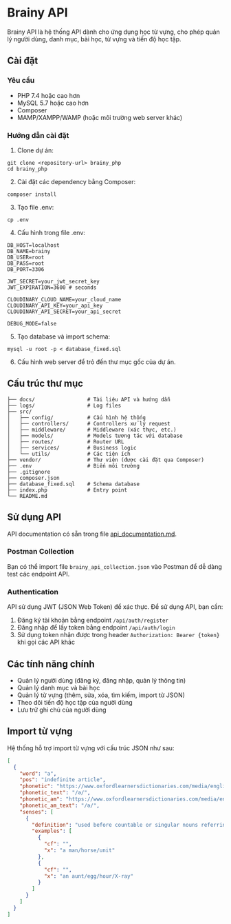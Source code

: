# Brainy API

Brainy API là hệ thống API dành cho ứng dụng học từ vựng, cho phép quản lý người dùng, danh mục, bài học, từ vựng và tiến độ học tập.

## Cài đặt

### Yêu cầu

- PHP 7.4 hoặc cao hơn
- MySQL 5.7 hoặc cao hơn
- Composer
- MAMP/XAMPP/WAMP (hoặc môi trường web server khác)

### Hướng dẫn cài đặt

1. Clone dự án:
```
git clone <repository-url> brainy_php
cd brainy_php
```

2. Cài đặt các dependency bằng Composer:
```
composer install
```

3. Tạo file .env:
```
cp .env
```

4. Cấu hình trong file .env:
```
DB_HOST=localhost
DB_NAME=brainy
DB_USER=root
DB_PASS=root
DB_PORT=3306

JWT_SECRET=your_jwt_secret_key
JWT_EXPIRATION=3600 # seconds

CLOUDINARY_CLOUD_NAME=your_cloud_name
CLOUDINARY_API_KEY=your_api_key
CLOUDINARY_API_SECRET=your_api_secret

DEBUG_MODE=false
```

5. Tạo database và import schema:
```
mysql -u root -p < database_fixed.sql
```

6. Cấu hình web server để trỏ đến thư mục gốc của dự án.

## Cấu trúc thư mục

```
├── docs/                 # Tài liệu API và hướng dẫn
├── logs/                 # Log files
├── src/
│   ├── config/           # Cấu hình hệ thống
│   ├── controllers/      # Controllers xử lý request
│   ├── middleware/       # Middleware (xác thực, etc.)
│   ├── models/           # Models tương tác với database
│   ├── routes/           # Router URL
│   ├── services/         # Business logic
│   └── utils/            # Các tiện ích
├── vendor/               # Thư viện (được cài đặt qua Composer)
├── .env                  # Biến môi trường
├── .gitignore
├── composer.json
├── database_fixed.sql    # Schema database
├── index.php             # Entry point
└── README.md
```

## Sử dụng API

API documentation có sẵn trong file [api_documentation.md](api_documentation.md).

### Postman Collection

Bạn có thể import file `brainy_api_collection.json` vào Postman để dễ dàng test các endpoint API.

### Authentication

API sử dụng JWT (JSON Web Token) để xác thực. Để sử dụng API, bạn cần:

1. Đăng ký tài khoản bằng endpoint `/api/auth/register`
2. Đăng nhập để lấy token bằng endpoint `/api/auth/login`
3. Sử dụng token nhận được trong header `Authorization: Bearer {token}` khi gọi các API khác

## Các tính năng chính

- Quản lý người dùng (đăng ký, đăng nhập, quản lý thông tin)
- Quản lý danh mục và bài học
- Quản lý từ vựng (thêm, sửa, xóa, tìm kiếm, import từ JSON)
- Theo dõi tiến độ học tập của người dùng
- Lưu trữ ghi chú của người dùng

## Import từ vựng

Hệ thống hỗ trợ import từ vựng với cấu trúc JSON như sau:

```json
[
  {
    "word": "a",
    "pos": "indefinite article",
    "phonetic": "https://www.oxfordlearnersdictionaries.com/media/english/uk_pron/a/a__/a__gb/a__gb_2.mp3",
    "phonetic_text": "/ə/",
    "phonetic_am": "https://www.oxfordlearnersdictionaries.com/media/english/us_pron/a/a__/a__us/a__us_2_rr.mp3",
    "phonetic_am_text": "/ə/",
    "senses": [
      {
        "definition": "used before countable or singular nouns referring to people or things that have not already been mentioned",
        "examples": [
          {
            "cf": "",
            "x": "a man/horse/unit"
          },
          {
            "cf": "",
            "x": "an aunt/egg/hour/X-ray"
          }
        ]
      }
    ]
  }
]
``` 